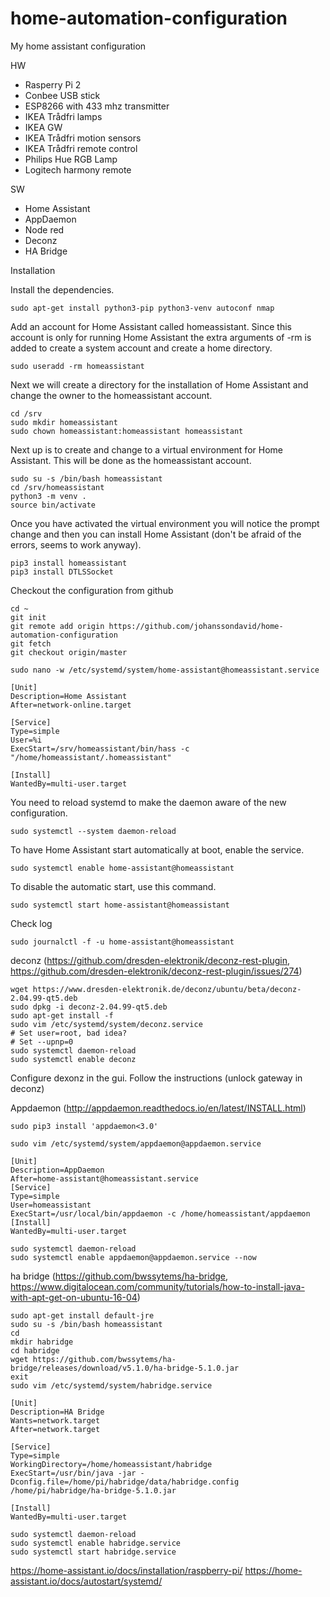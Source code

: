 # home-automation-configuration
My home assistant configuration

HW
* Rasperry Pi 2
* Conbee USB stick
* ESP8266 with 433 mhz transmitter
* IKEA Trådfri lamps
* IKEA GW
* IKEA Trådfri motion sensors
* IKEA Trådfri remote control
* Philips Hue RGB Lamp
* Logitech harmony remote

SW
* Home Assistant
* AppDaemon
* Node red
* Deconz
* HA Bridge


Installation

Install the dependencies.
```
sudo apt-get install python3-pip python3-venv autoconf nmap
```

Add an account for Home Assistant called homeassistant. Since this account is only for running Home Assistant the extra arguments of -rm is added to create a system account and create a home directory.
```
sudo useradd -rm homeassistant
```

Next we will create a directory for the installation of Home Assistant and change the owner to the homeassistant account.
```
cd /srv
sudo mkdir homeassistant
sudo chown homeassistant:homeassistant homeassistant
```

Next up is to create and change to a virtual environment for Home Assistant. This will be done as the homeassistant account.
```
sudo su -s /bin/bash homeassistant
cd /srv/homeassistant
python3 -m venv .
source bin/activate
```

Once you have activated the virtual environment you will notice the prompt change and then you can install Home Assistant (don't be afraid of the errors, seems to work anyway).
```
pip3 install homeassistant
pip3 install DTLSSocket
```

Checkout the configuration from github
```
cd ~
git init
git remote add origin https://github.com/johanssondavid/home-automation-configuration
git fetch
git checkout origin/master
```

```
sudo nano -w /etc/systemd/system/home-assistant@homeassistant.service
```
```
[Unit]
Description=Home Assistant
After=network-online.target

[Service]
Type=simple
User=%i
ExecStart=/srv/homeassistant/bin/hass -c "/home/homeassistant/.homeassistant"

[Install]
WantedBy=multi-user.target
```

You need to reload systemd to make the daemon aware of the new configuration.
```
sudo systemctl --system daemon-reload
```

To have Home Assistant start automatically at boot, enable the service.
```
sudo systemctl enable home-assistant@homeassistant
```

To disable the automatic start, use this command.
```
sudo systemctl start home-assistant@homeassistant
```

Check log
```
sudo journalctl -f -u home-assistant@homeassistant
```

deconz (https://github.com/dresden-elektronik/deconz-rest-plugin, https://github.com/dresden-elektronik/deconz-rest-plugin/issues/274)

```
wget https://www.dresden-elektronik.de/deconz/ubuntu/beta/deconz-2.04.99-qt5.deb
sudo dpkg -i deconz-2.04.99-qt5.deb
sudo apt-get install -f
sudo vim /etc/systemd/system/deconz.service
# Set user=root, bad idea?
# Set --upnp=0
sudo systemctl daemon-reload
sudo systemctl enable deconz
```


Configure dexonz in the gui. Follow the instructions (unlock gateway in deconz)


Appdaemon (http://appdaemon.readthedocs.io/en/latest/INSTALL.html)
```
sudo pip3 install 'appdaemon<3.0'
```

```
sudo vim /etc/systemd/system/appdaemon@appdaemon.service
```
```
[Unit]
Description=AppDaemon
After=home-assistant@homeassistant.service
[Service]
Type=simple
User=homeassistant
ExecStart=/usr/local/bin/appdaemon -c /home/homeassistant/appdaemon
[Install]
WantedBy=multi-user.target
```

```
sudo systemctl daemon-reload
sudo systemctl enable appdaemon@appdaemon.service --now
```


ha bridge (https://github.com/bwssytems/ha-bridge, https://www.digitalocean.com/community/tutorials/how-to-install-java-with-apt-get-on-ubuntu-16-04)

```
sudo apt-get install default-jre
sudo su -s /bin/bash homeassistant
cd
mkdir habridge
cd habridge
wget https://github.com/bwssytems/ha-bridge/releases/download/v5.1.0/ha-bridge-5.1.0.jar
exit
sudo vim /etc/systemd/system/habridge.service
```

```
[Unit]
Description=HA Bridge
Wants=network.target
After=network.target

[Service]
Type=simple
WorkingDirectory=/home/homeassistant/habridge
ExecStart=/usr/bin/java -jar -Dconfig.file=/home/pi/habridge/data/habridge.config /home/pi/habridge/ha-bridge-5.1.0.jar

[Install]
WantedBy=multi-user.target
```

```
sudo systemctl daemon-reload
sudo systemctl enable habridge.service
sudo systemctl start habridge.service
```

https://home-assistant.io/docs/installation/raspberry-pi/
https://home-assistant.io/docs/autostart/systemd/
